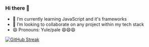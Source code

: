 ### Hi there 👋

<!--
**tinegaCollins/tinegaCollins** is a ✨ _special_ ✨ repository because its `README.md` (this file) appears on your GitHub profile.-->


- 🌱 I’m currently learning JavaScript and it's frameworks
- 👯 I’m looking to collaborate on any project within my tech stack
- 😄 Pronouns: Yule/pale 😄😄😄 

[![GitHub Streak](https://github-readme-streak-stats.herokuapp.com/?user=tinegaCollins)](https://git.io/streak-stats)
